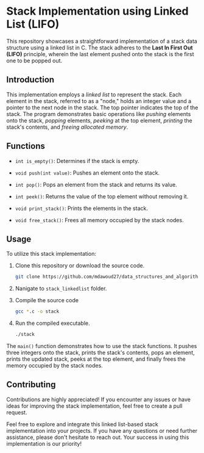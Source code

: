 # Stack Implementation using Linked List (LIFO)

This repository showcases a straightforward implementation of a stack data structure using a linked list in C. The stack adheres to the **Last In First Out (LIFO)** principle, wherein the last element pushed onto the stack is the first one to be popped out.

## Introduction

This implementation employs a *linked list* to represent the stack. Each element in the stack, referred to as a "node," holds an integer value and a pointer to the next node in the stack. The top pointer indicates the top of the stack. The program demonstrates basic operations like *pushing* elements onto the stack, *popping* elements, *peeking* at the top element, *printing* the stack's contents, and *freeing allocated memory*.

## Functions

- `int is_empty()`: Determines if the stack is empty.

- `void push(int value)`: Pushes an element onto the stack.

- `int pop()`: Pops an element from the stack and returns its value.

- `int peek()`: Returns the value of the top element without removing it.

- `void print_stack()`: Prints the elements in the stack.

- `void free_stack()`: Frees all memory occupied by the stack nodes.

## Usage

To utilize this stack implementation:

1. Clone this repository or download the source code.
    ``` bash
    git clone https://github.com/mdawoud27/data_structures_and_algorithms.git
    ```
1. Nanigate to `stack_linkedlist` folder.

1. Compile the source code
    ```bash
    gcc *.c -o stack
    ```

1. Run the compiled executable.
    ```bash
    ./stack
    ```

The `main()` function demonstrates how to use the stack functions. It pushes three integers onto the stack, prints the stack's contents, pops an element, prints the updated stack, peeks at the top element, and finally frees the memory occupied by the stack nodes.

## Contributing

Contributions are highly appreciated! If you encounter any issues or have ideas for improving the stack implementation, feel free to create a pull request.

Feel free to explore and integrate this linked list-based stack implementation into your projects. If you have any questions or need further assistance, please don't hesitate to reach out. Your success in using this implementation is our priority!
